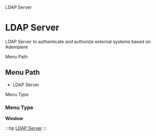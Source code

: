 
LDAP Server
# LDAP Server


LDAP Server to authenticate and authorize external systems based on Adempiere

Menu Path
## Menu Path



- LDAP Server

Menu Type
### Menu Type

**Window**


:::tip
[LDAP Server](functional-guide/window/window-ldap-server.md)
:::